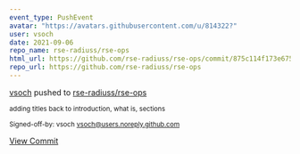 ```yaml
---
event_type: PushEvent
avatar: "https://avatars.githubusercontent.com/u/814322?"
user: vsoch
date: 2021-09-06
repo_name: rse-radiuss/rse-ops
html_url: https://github.com/rse-radiuss/rse-ops/commit/875c114f173e6750b00f211db52b1d36d8839dc4
repo_url: https://github.com/rse-radiuss/rse-ops
---
```


<a href='https://github.com/vsoch' target='_blank'>vsoch</a> pushed to <a href='https://github.com/rse-radiuss/rse-ops' target='_blank'>rse-radiuss/rse-ops</a>

<small>adding titles back to introduction, what is, sections

Signed-off-by: vsoch <vsoch@users.noreply.github.com></small>

<a href='https://github.com/rse-radiuss/rse-ops/commit/875c114f173e6750b00f211db52b1d36d8839dc4' target='_blank'>View Commit</a>